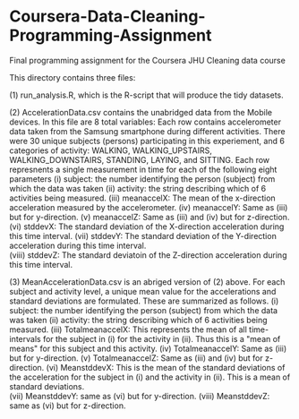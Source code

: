 # Coursera-Data-Cleaning-Programming-Assignment
Final programming assignment for the Coursera JHU Cleaning data course

This directory contains three files:

(1) run_analysis.R, which is the R-script that will produce the tidy datasets.

(2) AccelerationData.csv contains the unabridged data from the Mobile devices.  In this file are 8 total variables:
   Each row contains accelerometer data taken from the Samsung smartphone during different activities.  There were 30 unique subjects (persons) participating in this experiement, and 6 categories of activity:  WALKING, WALKING_UPSTAIRS, WALKING_DOWNSTAIRS, STANDING, LAYING, and SITTING.  Each row represnents a single measurement in time for each of the following eight parameters
     (i) subject:  the number identifying the person (subject) from which the data was taken
    (ii) activity:  the string describing which of 6 activities being measured.
   (iii) meanaccelX:  The mean of the x-direction acceleration measured by the accelerometer.
    (iv) meanaccelY:  Same as (iii) but for y-direction.
     (v) meanaccelZ:   Same as (iii) and (iv) but for z-direction.
    (vi) stddevX:     The standard deviation of the X-direction acceleration during this time interval.
   (vii) stddevY:     The standard deviation of the Y-direction acceleration during this time interval.  
  (viii) stddevZ:    The standard deviatoin of the Z-direction acceleration during this time interval.
  
  (3) MeanAccelerationData.csv is an abriged version of (2) above.  For each subject and activity level, a unique mean value for the accelerations and standard deviations are formulated.  These are summarized as follows.
     (i) subject:    the number identifying the person (subject) from which the data was taken
    (ii) activity:   the string describing which of 6 activities being measured.
   (iii) TotalmeanaccelX:  This represents the mean of all time-intervals for the subject in (i) for the activity in (ii).  Thus this is a "mean of means" for this subject and this activity.
    (iv) TotalmeanaccelY:  Same as (iii) but for y-direction.
     (v) TotalmeanaccelZ:   Same as (iii) and (iv) but for z-direction.
    (vi) MeanstddevX:     This is the mean of the standard deviations of the acceleration for the subject in (i) and the activity in (ii).  This is a mean of standard deviations.  
   (vii) MeanstddevY:    same as (vi) but for y-direction. 
  (viii) MeanstddevZ:    same as (vi) but for z-direction.

